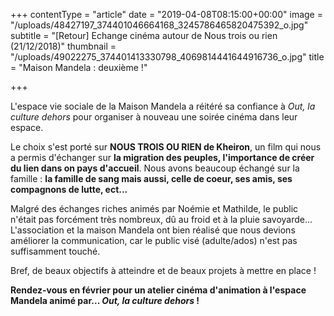 +++
contentType = "article"
date = "2019-04-08T08:15:00+00:00"
image = "/uploads/48427197_374401046664168_3245786465820475392_o.jpg"
subtitle = "[Retour] Echange cinéma autour de Nous trois ou rien (21/12/2018)"
thumbnail = "/uploads/49022275_374401413330798_4069814441644916736_o.jpg"
title = "Maison Mandela : deuxième !"

+++

L'espace vie sociale de la Maison Mandela a réitéré sa confiance à _Out, la culture dehors_ pour organiser à nouveau une soirée cinéma dans leur espace.

Le choix s'est porté sur **NOUS TROIS OU RIEN de Kheiron**, un film qui nous a permis d'échanger sur **la migration des peuples, l'importance de créer du lien dans on pays d'accueil**. Nous avons beaucoup échangé sur la famille : **la famille de sang mais aussi, celle de coeur, ses amis, ses compagnons de lutte, ect...**

Malgré des échanges riches animés par Noémie et Mathilde, le public n'était pas forcément très nombreux, dû au froid et à la pluie savoyarde... L'association et la maison Mandela ont bien réalisé que nous devions améliorer la communication, car le public visé (adulte/ados) n'est pas suffisamment touché.

Bref, de beaux objectifs à atteindre et de beaux projets à mettre en place !

**Rendez-vous en février pour un atelier cinéma d'animation à l'espace Mandela animé par... _Out, la culture dehors_ !**
